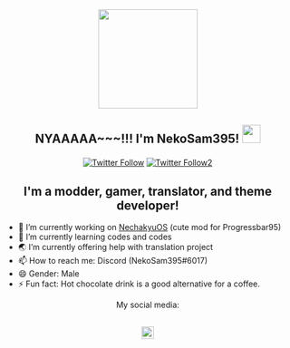 <div align="center">
<img width="175px" src="https://em-content.zobj.net/source/microsoft-teams/337/grinning-cat-with-smiling-eyes_1f638.png"/>

## NYAAAAA~~~!!! I'm NekoSam395! <img width="32px" src="https://cdn.discordapp.com/attachments/889898536550940702/1006360772030517329/kelly.png"/> </p>

  [![Twitter Follow](https://img.shields.io/twitter/follow/NekoSam395?color=1DA1F2&logo=twitter&style=for-the-badge)](https://twitter.com/intent/follow?original_referer=https%3A%2F%2Fgithub.com%2FNekoSam395&screen_name=NekoSam395)
    [![Twitter Follow2](https://img.shields.io/twitter/follow/Longhorn_Story?color=1DA1F2&logo=twitter&style=for-the-badge)](https://twitter.com/intent/follow?original_referer=https%3A%2F%2Fgithub.com%2FLonghorn_Story&screen_name=Longhorn_Story)

## I'm a modder, gamer, translator, and theme developer!
<div align="left">

- 🔭 I’m currently working on [NechakyuOS][nckos] (cute mod for Progressbar95)
- 🌱 I’m currently learning codes and codes
- 🌏 I’m currently offering help with translation project
- 📫 How to reach me: Discord (NekoSam395#6017)
- 😄 Gender: Male
- ⚡ Fun fact: Hot chocolate drink is a good alternative for a coffee.

<div align="center">
My social media:

[<img align="center" alt="NekoSam395 | Twitter" width="22px" src="https://cdn.jsdelivr.net/npm/simple-icons@v3/icons/twitter.svg" />][twitter]
<br />
---

</details>

[nckos]: https://github.com/NekoSam395/NechakyuOS
[twitter]: https://twitter.com/NekoSam395
